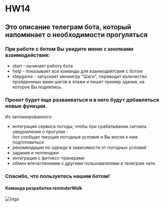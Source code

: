 # HW14

## Это описание телеграм бота, который напоминает о необходимости прогуляться<br>

### При работе с ботом Вы увидите меню с кнопками взаимодействия:<br>
* start - начинает работу бота
* help - показывает все команды для взаимодейтсвия с ботом
* stepgame - запускает миниигру "Шаги", переводит количество пройденнных вами шагов в этажи и пишет пример здания, на которое Вы поднялись.<br>

### Проект будет еще разваиваться и в него будут добавляться новые функции.<br>
Из запланированного:
* интеграция сервиса погоды, чтобы при срабатывании сигнала уведомления о прогулке -<br>
бот сообщал текущие погодные условия и Вы могли к ним подготовиться
* рекомендации по одежде в зависимости от погодных условий
* задания и челленджи
* интеграция с фитнесс-трекерами
* обмен впечатлениями с другими пользователями в телеграм чате.

### Спасибо, что пользуетесь нашим ботом!<br>

#### Команда разработки reminderWalk

![logo](https://i.pinimg.com/564x/f3/cf/c9/f3cfc9a6f7162c90da1eae2a5d59613e.jpg)
